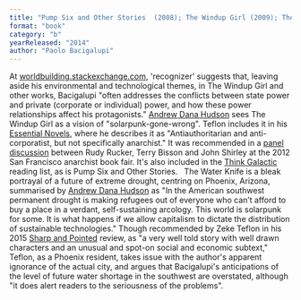 ```yaml
---
title: "Pump Six and Other Stories  (2008); The Windup Girl (2009); The Water Knife"
format: "book"
category: "b"
yearReleased: "2014"
author: "Paolo Bacigalupi"
---
```

At <a href="http://worldbuilding.stackexchange.com/questions/17163/how-to-make-a-fictional-anarchist-society-believable-to-non-anarchists"> worldbuilding.stackexchange.com</a>, 'recognizer' suggests that, leaving aside  his environmental and technological themes, in The Windup Girl and other works, Bacigalupi  "often addresses the conflicts between state power and private (corporate or  individual) power, and how these power relationships affect his protagonists." <a href="https://medium.com/@andrewdhudson/on-the-political-dimensions-of-solarpunk-c5a7b4bf8df4#.h3ytsz7b6"> Andrew Dana Hudson</a> sees The Windup Girl as a vision of "solarpunk-gone-wrong". Teflon includes it in his <a href="https://seesharppress.wordpress.com/2013/10/24/anarchist-science-fiction-favorite-novels/"> Essential Novels</a>, where he describes it as "Antiauthoritarian and  anti-corporatist, but not specifically anarchist." It was recommended in a <a href="http://www.rudyrucker.com/blog/mp3/rucker_bisson_shirley_anarchist_book_fair_san_francisco_march_31_2012.mp3"> panel discussion</a> between Rudy Rucker, Terry Bisson and John Shirley at the  2012 San Francisco anarchist book fair. It's also included in the <a href="http://thinkgalactic.org/reading-lists/by-author/">Think Galactic</a>  reading list, as is Pump Six and Other Stories.
 
The Water Knife is a bleak portrayal  of a future of extreme drought, centring on Phoenix, Arizona, summarised by <a href="https://medium.com/solarpunks/on-the-political-dimensions-of-solarpunk-c5a7b4bf8df4"> Andrew Dana Hudson</a> as "In the American southwest permanent drought is making  refugees out of everyone who can’t afford to buy a place in a verdant,  self-sustaining arcology. This world is  solarpunk for some. It is what happens if we allow capitalism to dictate  the distribution of sustainable technologies." Though recommended by Zeke Teflon  in his 2015 <a href="https://seesharppress.wordpress.com/2015/07/05/review-the-water-knife-by-paolo-bacigalupi/"> Sharp and Pointed</a> review, as "a very well told story with well drawn  characters and an unusual and spot-on social and economic subtext," Teflon, as a  Phoenix resident, takes issue with the author's apparent ignorance of the actual  city, and argues that Bacigalupi's anticipations of the level of future  water shortage in the southwest are overstated, although "it does alert readers  to the seriousness of the problems".
 